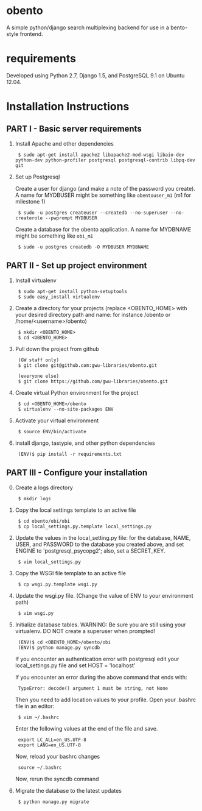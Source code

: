 obento
======

A simple python/django search multiplexing backend for use in a bento-style
frontend.  


requirements
============

Developed using Python 2.7, Django 1.5, and PostgreSQL 9.1 on Ubuntu 12.04.


Installation Instructions
=========================

PART I - Basic server requirements
----------------------------------

1. Install Apache and other dependencies

        $ sudo apt-get install apache2 libapache2-mod-wsgi libaio-dev python-dev python-profiler postgresql postgresql-contrib libpq-dev git

2. Set up Postgresql

    Create a user for django (and make a note of the password you create).  A name for MYDBUSER might be something like ```obentouser_m1``` (m1 for milestone 1)

        $ sudo -u postgres createuser --createdb --no-superuser --no-createrole --pwprompt MYDBUSER

    Create a database for the obento application.  A name for MYDBNAME might be something like ```obi_m1```

        $ sudo -u postgres createdb -O MYDBUSER MYDBNAME


PART II - Set up project environment
------------------------------------

1. Install virtualenv

        $ sudo apt-get install python-setuptools
        $ sudo easy_install virtualenv

2. Create a directory for your projects (replace &lt;OBENTO_HOME&gt; with your desired directory path and name: for instance /obento or /home/&lt;username&gt;/obento)

        $ mkdir <OBENTO_HOME>
        $ cd <OBENTO_HOME>

3. Pull down the project from github

        (GW staff only)
        $ git clone git@github.com:gwu-libraries/obento.git

        (everyone else)
        $ git clone https://github.com/gwu-libraries/obento.git

4. Create virtual Python environment for the project

        $ cd <OBENTO_HOME>/obento
        $ virtualenv --no-site-packages ENV

5. Activate your virtual environment

        $ source ENV/bin/activate

6. install django, tastypie, and other python dependencies

        (ENV)$ pip install -r requirements.txt

PART III - Configure your installation
--------------------------------------

0. Create a logs directory

        $ mkdir logs

1. Copy the local settings template to an active file

        $ cd obento/obi/obi
        $ cp local_settings.py.template local_settings.py

2. Update the values in the local_setting.py file:  for the database, NAME, USER, and PASSWORD to the database you created above, and set ENGINE to 'postgresql_psycopg2'; also, set a SECRET_KEY.

        $ vim local_settings.py

3. Copy the WSGI file template to an active file

        $ cp wsgi.py.template wsgi.py

4. Update the wsgi.py file. (Change the value of ENV to your environment path)

        $ vim wsgi.py
        
5. Initialize database tables. WARNING: Be sure you are still using your virtualenv. DO NOT create a superuser when prompted!

        (ENV)$ cd <OBENTO_HOME>/obento/obi
        (ENV)$ python manage.py syncdb

    If you encounter an authentication error with postgresql edit your local_settings.py file and set HOST = 'localhost'

    If you encounter an error during the above command that ends with:

        TypeError: decode() argument 1 must be string, not None

    Then you need to add location values to your profile. Open your .bashrc file in an editor:

        $ vim ~/.bashrc

    Enter the following values at the end of the file and save.

        export LC_ALL=en_US.UTF-8
        export LANG=en_US.UTF-8

    Now, reload your bashrc changes

        source ~/.bashrc

    Now, rerun the syncdb command

6. Migrate the database to the latest updates

        $ python manage.py migrate
